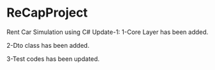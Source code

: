# ReCapProject
Rent Car Simulation using C#
Update-1:
1-Core Layer has been added.

2-Dto class has been added.

3-Test codes has been updated.
